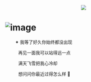 
<p align=center> <img src=https://komarev.com/ghpvc/?username=xelxmyr&color=D58D53&style=flat-square&label=宁✦>
 
# ![image](https://cdn.discordapp.com/attachments/1151861786740543488/1423752328858570883/IMG_7491.jpg?ex=68e1742f&is=68e022af&hm=a230a5e9c10eb8953c716bbf2cbd434a9f10223a05dbbefb2e121e0408acc56d&)

 　　 ✦ 我等了好久你始终都没出现

　　　再见一面我可以站得远一点
   
　　　满天飞雪把我心冷却
   
　　　想问问你最近过得怎么样 🎋

